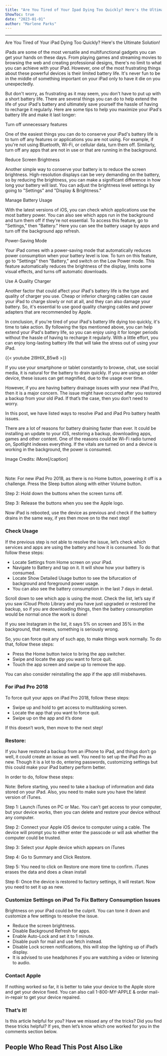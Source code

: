 ```yaml
---
title: "Are You Tired of Your Ipad Dying Too Quickly? Here's the Ultimate Solution!"
ShowToc: true 
date: "2023-01-01"
author: "Marlene Parks"
---
```

*****
Are You Tired of Your iPad Dying Too Quickly? Here's the Ultimate Solution!

iPads are some of the most versatile and multifunctional gadgets you can get your hands on these days. From playing games and streaming movies to browsing the web and creating professional designs, there's no limit to what you can achieve with your iPad. However, one of the most frustrating things about these powerful devices is their limited battery life. It's never fun to be in the middle of something important on your iPad only to have it die on you unexpectedly.

But don't worry, as frustrating as it may seem, you don't have to put up with a short battery life. There are several things you can do to help extend the life of your iPad's battery and ultimately save yourself the hassle of having to recharge it regularly. Here are some tips to help you maximize your iPad's battery life and make it last longer:

Turn off unnecessary features

One of the easiest things you can do to conserve your iPad's battery life is to turn off any features or applications you are not using. For example, if you're not using Bluetooth, Wi-Fi, or cellular data, turn them off. Similarly, turn off any apps that are not in use or that are running in the background.

Reduce Screen Brightness

Another simple way to conserve your battery is to reduce the screen brightness. High-resolution displays can be very demanding on the battery, so by reducing the brightness, you can make a significant difference in how long your battery will last. You can adjust the brightness level settings by going to "Settings" and "Display & Brightness."

Manage Battery Usage

With the latest versions of iOS, you can check which applications use the most battery power. You can also see which apps run in the background and turn them off if they're not essential. To access this feature, go to "Settings," then "Battery." Here you can see the battery usage by apps and turn off the background app refresh.

Power-Saving Mode 

Your iPad comes with a power-saving mode that automatically reduces power consumption when your battery level is low. To turn on this feature, go to "Settings" then "Battery," and switch on the Low Power mode. This feature automatically reduces the brightness of the display, limits some visual effects, and turns off automatic downloads.

Use A Quality Charger

Another factor that could affect your iPad's battery life is the type and quality of charger you use. Cheap or inferior charging cables can cause your iPad to charge slowly or not at all, and they can also damage your battery. So, it's essential to use good quality charging cables and power adapters that are recommended by Apple.

In conclusion, if you're tired of your iPad's battery life dying too quickly, it's time to take action. By following the tips mentioned above, you can help extend your iPad's battery life, so you can enjoy using it for longer periods without the hassle of having to recharge it regularly. With a little effort, you can enjoy long-lasting battery life that will take the stress out of using your iPad.

{{< youtube 2I9HlX_B5w8 >}} 



If you use your smartphone or tablet constantly to browse, chat, use social media, it is natural for the battery to drain quickly. If you are using an older device, these issues can get magnified, due to the usage over time.
 
However, if you are having battery drainage issues with your new iPad Pro, then it is a major concern. The issue might have occurred after you restored a backup from your old iPad. If that’s the case, then you don’t need to worry.
 
In this post, we have listed ways to resolve iPad and iPad Pro battery health issues. 
 
There are a lot of reasons for battery draining faster than ever. It could be installing an update to your iOS, restoring a backup, downloading apps, games and other content. One of the reasons could be Wi-Fi radio turned on, Spotlight indexes everything. If the vitals are turned on and a device is working in the background, the power is consumed.
 
 Image Credits: iMore[/caption]
 
 
 
Note: For new iPad Pro 2018, as there is no Home button, powering it off is a challenge. Press the Sleep button along with either Volume button.
 
Step 2: Hold down the buttons when the screen turns off.
 
Step 3: Release the buttons when you see the Apple logo.
 
Now iPad is rebooted, use the device as previous and check if the battery drains in the same way, if yes then move on to the next step!
 
### Check Usage
 
If the previous step is not able to resolve the issue, let’s check which services and apps are using the battery and how it is consumed. To do that follow these steps:
 
- Locate Settings from Home screen on your iPad.
 - Navigate to Battery and tap on it. It will show how your battery is consumed.
 - Locate Show Detailed Usage button to see the bifurcation of background and foreground power usage.
 - You can also see the battery consumption in the last 7 days in detail.

 
Scroll down to see which app is using the most. Check the list, let’s say if you saw iCloud Photo Library and you have just upgraded or restored the backup, so if you are downloading things, then the battery consumption would be normal once the work is done!
 
If you see Instagram in the list, it says 5% on screen and 35% in the background, that means, something is seriously wrong.
 
So, you can force quit any of such app, to make things work normally. To do that, follow these steps:
 
- Press the Home button twice to bring the app switcher.
 - Swipe and locate the app you want to force quit.
 - Touch the app screen and swipe up to remove the app.

 
You can also consider reinstalling the app if the app still misbehaves.
 
### For iPad Pro 2018
 
To force quit your apps on iPad Pro 2018, follow these steps:
 
- Swipe up and hold to get access to multitasking screen.
 - Locate the app that you want to force quit.
 - Swipe up on the app and it’s done

 
If this doesn’t work, then move to the next step!
 
### Restore: 
 
If you have restored a backup from an iPhone to iPad, and things don’t go well, it could create an issue as well. You need to set up the iPad Pro as new. Though it is a lot to do, entering passwords, customizing settings but this could make your iPad battery perform better.
 
In order to do, follow these steps:
 
Note: Before starting, you need to take a backup of information and data stored on your iPad. Also, you need to make sure you have the latest version of iTunes.
 
Step 1: Launch iTunes on PC or Mac. You can’t get access to your computer, but your device works, then you can delete and restore your device without any computer.
 
Step 2: Connect your Apple iOS device to computer using a cable. The device will prompt you to either enter the passcode or will ask whether the computer could be trusted.
 
Step 3: Select your Apple device which appears on iTunes
 
Step 4: Go to Summary and Click Restore.
 
Step 5: You need to click on Restore one more time to confirm. iTunes erases the data and does a clean install
 
Step 6: Once the device is restored to factory settings, it will restart. Now you need to set it up as new.
 
### Customize Settings on iPad To Fix Battery Consumption Issues
 
Brightness on your iPad could be the culprit. You can tone it down and customize a few settings to resolve the issue.
 
- Reduce the screen brightness.
 - Disable Background Refresh for apps.
 - Enable Auto-Lock and set it to 1 minute.
 - Disable push for mail and use fetch instead.
 - Disable Lock screen notifications, this will stop the lighting up of iPad’s display.
 - It is advised to use headphones if you are watching a video or listening to audio.

 
### Contact Apple
 
If nothing worked so far, it is better to take your device to the Apple store and get your device fixed. You can also call 1-800-MY-APPLE & order mail-in-repair to get your device repaired.
 
### That’s it!
 
Is this article helpful for you? Have we missed any of the tricks? Did you find these tricks helpful? If yes, then let’s know which one worked for you in the comments section below.
 
##  People Who Read This Post Also Like 



